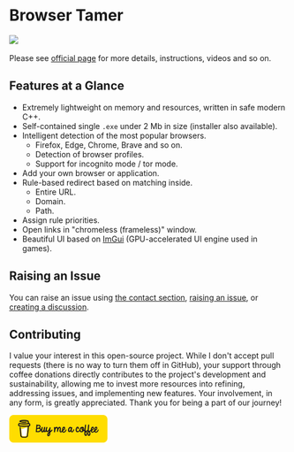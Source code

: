 # Browser Tamer
[![](https://www.aloneguid.uk/projects/bt/one.png)](https://www.aloneguid.uk/projects/bt/)

Please see [official page](https://www.aloneguid.uk/projects/bt/) for more details, instructions, videos and so on.

## Features at a Glance

- Extremely lightweight on memory and resources, written in safe modern C++.
- Self-contained single `.exe` under 2 Mb in size (installer also available).
- Intelligent detection of the most popular browsers.
  - Firefox, Edge, Chrome, Brave and so on.
  - Detection of browser profiles.
  - Support for incognito mode / tor mode.
- Add your own browser or application.
- Rule-based redirect based on matching inside.
  - Entire URL.
  - Domain.
  - Path.
- Assign rule priorities.
- Open links in "chromeless (frameless)" window.
- Beautiful UI based on [ImGui](https://github.com/ocornut/imgui) (GPU-accelerated UI engine used in games).

## Raising an Issue

You can raise an issue using [the contact section](https://www.aloneguid.uk/projects/bt/#contact), [raising an issue](https://github.com/aloneguid/bt/issues/new), or [creating a discussion](https://github.com/aloneguid/bt/discussions/new/choose).

## Contributing

I value your interest in this open-source project. While I don't accept pull requests (there is no way to turn them off in GitHub), your support through coffee donations directly contributes to the project's development and sustainability, allowing me to invest more resources into refining, addressing issues, and implementing new features. Your involvement, in any form, is greatly appreciated. Thank you for being a part of our journey!

<a href="https://www.buymeacoffee.com/alonecoffee" target="_blank"><img height="50" src="bmc-button.svg" /></a>

